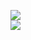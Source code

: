 [![](https://img.shields.io/badge/Made%20With-Github%20Spray-lightgrey.svg?style=for-the-badge&logo=github)](https://github.com/Annihil/github-spray#29388)  
[![](https://i.imgur.com/2DrTn0Z.gif)](https://github.com/Annihil/github-spray)